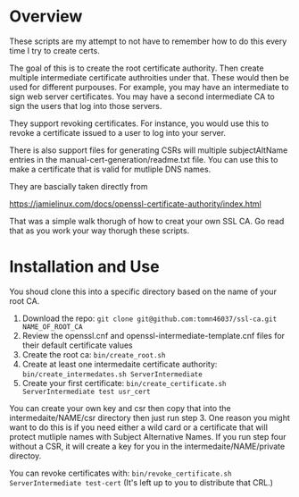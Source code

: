 # Overview

These scripts are my attempt to not have to remember how to do this every time I try to create certs.  

The goal of this is to create the root certificate authority.  Then create multiple intermediate certificate authroities under that.  These would then be used for different purpouses.  For example, you may have an intermediate to sign web server certificates.  You may have a second intermediate CA to sign the users that log into those servers.

They support revoking certificates.  For instance, you would use this to revoke a certificate issued to a user to log into your server.

There is also support files for generating CSRs will multiple subjectAltName entries in the manual-cert-generation/readme.txt file.  You can use this to make a certificate that is valid for mutliple DNS names.

They are bascially taken directly from

https://jamielinux.com/docs/openssl-certificate-authority/index.html

That was a simple walk thorugh of how to creat your own SSL CA.  Go read 
that as you work your way thorugh these scripts.

# Installation and Use

You shoud clone this into a specific directory based on the name of your root CA.

1. Download the repo: `git clone git@github.com:tomn46037/ssl-ca.git NAME_OF_ROOT_CA`
2. Review the openssl.cnf and openssl-intermediate-template.cnf files for their default certificate values
2. Create the root ca: `bin/create_root.sh`
3. Create at least one intermedaite certificate authority: `bin/create_intermedates.sh ServerIntermediate`
4. Create your first certificate:  `bin/create_certificate.sh ServerIntermediate test usr_cert`

You can create your own key and csr then copy that into the intermedaite/NAME/csr directory then just run step 3.  One reason you might want to do this is if you need either a wild card or a certificate that will protect mutliple names with Subject Alternative Names.  If you run step four without a CSR, it will create a key for you in the intermedaite/NAME/private directoy.

You can revoke certificates with: `bin/revoke_certificate.sh ServerIntermediate test-cert`  (It's left up to you to distribute that CRL.)

